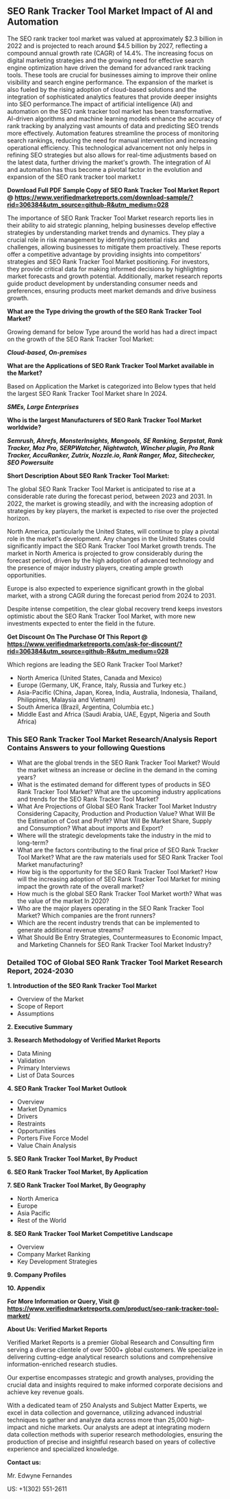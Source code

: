 <h2>SEO Rank Tracker Tool Market Impact of AI and Automation</h2>The SEO rank tracker tool market was valued at approximately $2.3 billion in 2022 and is projected to reach around $4.5 billion by 2027, reflecting a compound annual growth rate (CAGR) of 14.4%. The increasing focus on digital marketing strategies and the growing need for effective search engine optimization have driven the demand for advanced rank tracking tools. These tools are crucial for businesses aiming to improve their online visibility and search engine performance. The expansion of the market is also fueled by the rising adoption of cloud-based solutions and the integration of sophisticated analytics features that provide deeper insights into SEO performance.The impact of artificial intelligence (AI) and automation on the SEO rank tracker tool market has been transformative. AI-driven algorithms and machine learning models enhance the accuracy of rank tracking by analyzing vast amounts of data and predicting SEO trends more effectively. Automation features streamline the process of monitoring search rankings, reducing the need for manual intervention and increasing operational efficiency. This technological advancement not only helps in refining SEO strategies but also allows for real-time adjustments based on the latest data, further driving the market's growth. The integration of AI and automation has thus become a pivotal factor in the evolution and expansion of the SEO rank tracker tool market.t</p><p id="" class=""><strong>Download Full PDF Sample Copy of SEO Rank Tracker Tool Market Report @ <a href="https://www.verifiedmarketreports.com/download-sample/?rid=306384&utm_source=github-R&utm_medium=028" target="_blank">https://www.verifiedmarketreports.com/download-sample/?rid=306384&utm_source=github-R&utm_medium=028</a></strong></p><p>The importance of&nbsp;SEO Rank Tracker Tool Market research reports lies in their ability to aid strategic planning, helping businesses develop effective strategies by understanding market trends and dynamics. They play a crucial role in risk management by identifying potential risks and challenges, allowing businesses to mitigate them proactively. These reports offer a competitive advantage by providing insights into competitors' strategies and SEO Rank Tracker Tool Market positioning. For investors, they provide critical data for making informed decisions by highlighting market forecasts and growth potential. Additionally, market research reports guide product development by understanding consumer needs and preferences, ensuring products meet market demands and drive business growth.</p><p><strong>What are the&nbsp;Type driving the growth of the SEO Rank Tracker Tool Market?</strong></p><p id="" class="">Growing demand for below Type around the world has had a direct impact on the growth of the SEO Rank Tracker Tool Market:</p><em><strong>Cloud-based, On-premises</strong></em></p><strong>What are the&nbsp;Applications&nbsp;of SEO Rank Tracker Tool Market available in the Market?</strong></p><p id="" class="">Based on Application the Market is categorized into Below types that held the largest SEO Rank Tracker Tool Market share In 2024.</p><em><strong>SMEs, Large Enterprises</strong></em></p><strong>Who is the largest Manufacturers of SEO Rank Tracker Tool Market worldwide?</strong></p><p><em><strong>Semrush, Ahrefs, MonsterInsights, Mangools, SE Ranking, Serpstat, Rank Tracker, Moz Pro, SERPWatcher, Nightwatch, Wincher plugin, Pro Rank Tracker, AccuRanker, Zutrix, Nozzle.io, Rank Ranger, Moz, Sitechecker, SEO Powersuite</strong></em></p><p id="" class=""><strong>Short Description About SEO Rank Tracker Tool Market:</strong></p><p>The global SEO Rank Tracker Tool Market is anticipated to rise at a considerable rate during the forecast period, between 2023 and 2031. In 2022, the market is growing steadily, and with the increasing adoption of strategies by key players, the market is expected to rise over the projected horizon.</p><p>North America, particularly the United States, will continue to play a pivotal role in the market's development. Any changes in the United States could significantly impact the SEO Rank Tracker Tool Market growth trends. The market in North America is projected to grow considerably during the forecast period, driven by the high adoption of advanced technology and the presence of major industry players, creating ample growth opportunities.</p><p>Europe is also expected to experience significant growth in the global market, with a strong CAGR during the forecast period from 2024 to 2031.</p><p>Despite intense competition, the clear global recovery trend keeps investors optimistic about the SEO Rank Tracker Tool Market, with more new investments expected to enter the field in the future.</p><p id="" class=""><strong>Get Discount On The Purchase Of This Report @ <a href="https://www.verifiedmarketreports.com/ask-for-discount/?rid=306384&utm_source=github-R&utm_medium=028" target="_blank">https://www.verifiedmarketreports.com/ask-for-discount/?rid=306384&utm_source=github-R&utm_medium=028</a></strong></p>Which regions are leading the SEO Rank Tracker Tool Market?</p><ul><li>North America (United States, Canada and Mexico)</li><li>Europe (Germany, UK, France, Italy, Russia and Turkey etc.)</li><li>Asia-Pacific (China, Japan, Korea, India, Australia, Indonesia, Thailand, Philippines, Malaysia and Vietnam)</li><li>South America (Brazil, Argentina, Columbia etc.)</li><li>Middle East and Africa (Saudi Arabia, UAE, Egypt, Nigeria and South Africa)</li></ul><h3 id="" class="">This SEO Rank Tracker Tool Market Research/Analysis Report Contains Answers to your following Questions</h3><ul><li>What are the global trends in the SEO Rank Tracker Tool Market? Would the market witness an increase or decline in the demand in the coming years?</li><li>What is the estimated demand for different types of products in SEO Rank Tracker Tool Market? What are the upcoming industry applications and trends for the SEO Rank Tracker Tool Market?</li><li>What Are Projections of Global SEO Rank Tracker Tool Market Industry Considering Capacity, Production and Production Value? What Will Be the Estimation of Cost and Profit? What Will Be Market Share, Supply and Consumption? What about imports and Export?</li><li>Where will the strategic developments take the industry in the mid to long-term?</li><li>What are the factors contributing to the final price of SEO Rank Tracker Tool Market? What are the raw materials used for SEO Rank Tracker Tool Market manufacturing?</li><li>How big is the opportunity for the SEO Rank Tracker Tool Market? How will the increasing adoption of SEO Rank Tracker Tool Market for mining impact the growth rate of the overall market?</li><li>How much is the global SEO Rank Tracker Tool Market worth? What was the value of the market In 2020?</li><li>Who are the major players operating in the SEO Rank Tracker Tool Market? Which companies are the front runners?</li><li>Which are the recent industry trends that can be implemented to generate additional revenue streams?</li><li>What Should Be Entry Strategies, Countermeasures to Economic Impact, and Marketing Channels for SEO Rank Tracker Tool Market Industry?</li></ul><h3 id="" class="">Detailed TOC of Global SEO Rank Tracker Tool Market Research Report, 2024-2030</h3><p id="" class=""><strong>1. Introduction of the SEO Rank Tracker Tool Market</strong></p><ul><li>Overview of the Market</li><li>Scope of Report</li><li>Assumptions</li></ul><p id="" class=""><strong>2. Executive Summary</strong></p><p id="" class=""><strong>3. Research Methodology of Verified Market Reports</strong></p><ul><li>Data Mining</li><li>Validation</li><li>Primary Interviews</li><li>List of Data Sources</li></ul><p id="" class=""><strong>4. SEO Rank Tracker Tool Market Outlook</strong></p><ul><li>Overview</li><li>Market Dynamics</li><li>Drivers</li><li>Restraints</li><li>Opportunities</li><li>Porters Five Force Model</li><li>Value Chain Analysis</li></ul><p id="" class=""><strong>5. SEO Rank Tracker Tool Market, By Product</strong></p><p id="" class=""><strong>6. SEO Rank Tracker Tool Market, By Application</strong></p><p id="" class=""><strong>7. SEO Rank Tracker Tool Market, By Geography</strong></p><ul><li>North America</li><li>Europe</li><li>Asia Pacific</li><li>Rest of the World</li></ul><p id="" class=""><strong>8. SEO Rank Tracker Tool Market Competitive Landscape</strong></p><ul><li>Overview</li><li>Company Market Ranking</li><li>Key Development Strategies</li></ul><p id="" class=""><strong>9. Company Profiles</strong></p><p id="" class=""><strong>10. Appendix</strong></p><p id="" class=""><strong>For More Information or Query, Visit @ <a href="https://www.verifiedmarketreports.com/product/seo-rank-tracker-tool-market/" target="_blank">https://www.verifiedmarketreports.com/product/seo-rank-tracker-tool-market/</a></strong></p><p id="" class=""><strong>About Us: Verified Market Reports</strong></p><p id="" class="">Verified Market Reports is a premier Global Research and Consulting firm serving a diverse clientele of over 5000+ global customers. We specialize in delivering cutting-edge analytical research solutions and comprehensive information-enriched research studies.</p><p id="" class="">Our expertise encompasses strategic and growth analyses, providing the crucial data and insights required to make informed corporate decisions and achieve key revenue goals.</p><p id="" class="">With a dedicated team of 250 Analysts and Subject Matter Experts, we excel in data collection and governance, utilizing advanced industrial techniques to gather and analyze data across more than 25,000 high-impact and niche markets. Our analysts are adept at integrating modern data collection methods with superior research methodologies, ensuring the production of precise and insightful research based on years of collective experience and specialized knowledge.</p><p id="" class=""><strong>Contact us:</strong></p><p id="" class="">Mr. Edwyne Fernandes</p><p id="" class="">US: +1(302) 551-2611</p>